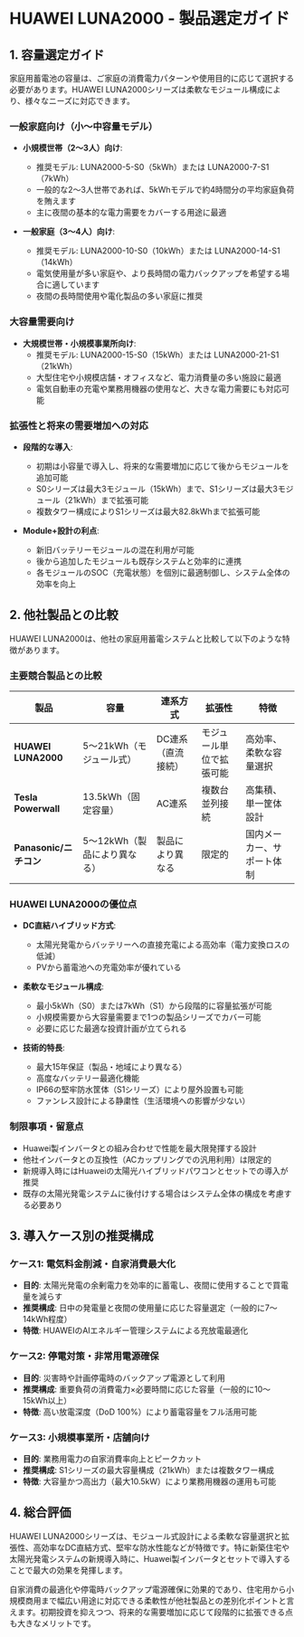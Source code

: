 # HUAWEI LUNA2000 - 製品選定ガイド

## 1. 容量選定ガイド

家庭用蓄電池の容量は、ご家庭の消費電力パターンや使用目的に応じて選択する必要があります。HUAWEI LUNA2000シリーズは柔軟なモジュール構成により、様々なニーズに対応できます。

### 一般家庭向け（小～中容量モデル）

- **小規模世帯（2～3人）向け**: 
  - 推奨モデル: LUNA2000-5-S0（5kWh）または LUNA2000-7-S1（7kWh）
  - 一般的な2～3人世帯であれば、5kWhモデルで約4時間分の平均家庭負荷を賄えます
  - 主に夜間の基本的な電力需要をカバーする用途に最適

- **一般家庭（3～4人）向け**:
  - 推奨モデル: LUNA2000-10-S0（10kWh）または LUNA2000-14-S1（14kWh）
  - 電気使用量が多い家庭や、より長時間の電力バックアップを希望する場合に適しています
  - 夜間の長時間使用や電化製品の多い家庭に推奨

### 大容量需要向け

- **大規模世帯・小規模事業所向け**:
  - 推奨モデル: LUNA2000-15-S0（15kWh）または LUNA2000-21-S1（21kWh）
  - 大型住宅や小規模店舗・オフィスなど、電力消費量の多い施設に最適
  - 電気自動車の充電や業務用機器の使用など、大きな電力需要にも対応可能

### 拡張性と将来の需要増加への対応

- **段階的な導入**:
  - 初期は小容量で導入し、将来的な需要増加に応じて後からモジュールを追加可能
  - S0シリーズは最大3モジュール（15kWh）まで、S1シリーズは最大3モジュール（21kWh）まで拡張可能
  - 複数タワー構成によりS1シリーズは最大82.8kWhまで拡張可能

- **Module+設計の利点**:
  - 新旧バッテリーモジュールの混在利用が可能
  - 後から追加したモジュールも既存システムと効率的に連携
  - 各モジュールのSOC（充電状態）を個別に最適制御し、システム全体の効率を向上

## 2. 他社製品との比較

HUAWEI LUNA2000は、他社の家庭用蓄電システムと比較して以下のような特徴があります。

### 主要競合製品との比較

| 製品 | 容量 | 連系方式 | 拡張性 | 特徴 |
|------|------|----------|--------|------|
| **HUAWEI LUNA2000** | 5～21kWh（モジュール式） | DC連系（直流接続） | モジュール単位で拡張可能 | 高効率、柔軟な容量選択 |
| **Tesla Powerwall** | 13.5kWh（固定容量） | AC連系 | 複数台並列接続 | 高集積、単一筐体設計 |
| **Panasonic/ニチコン** | 5～12kWh（製品により異なる） | 製品により異なる | 限定的 | 国内メーカー、サポート体制 |

### HUAWEI LUNA2000の優位点

- **DC直結ハイブリッド方式**:
  - 太陽光発電からバッテリーへの直接充電による高効率（電力変換ロスの低減）
  - PVから蓄電池への充電効率が優れている

- **柔軟なモジュール構成**:
  - 最小5kWh（S0）または7kWh（S1）から段階的に容量拡張が可能
  - 小規模需要から大容量需要まで1つの製品シリーズでカバー可能
  - 必要に応じた最適な投資計画が立てられる

- **技術的特長**:
  - 最大15年保証（製品・地域により異なる）
  - 高度なバッテリー最適化機能
  - IP66の堅牢防水筐体（S1シリーズ）により屋外設置も可能
  - ファンレス設計による静粛性（生活環境への影響が少ない）

### 制限事項・留意点

- Huawei製インバータとの組み合わせで性能を最大限発揮する設計
- 他社インバータとの互換性（ACカップリングでの汎用利用）は限定的
- 新規導入時にはHuaweiの太陽光ハイブリッドパワコンとセットでの導入が推奨
- 既存の太陽光発電システムに後付けする場合はシステム全体の構成を考慮する必要あり

## 3. 導入ケース別の推奨構成

### ケース1: 電気料金削減・自家消費最大化

- **目的**: 太陽光発電の余剰電力を効率的に蓄電し、夜間に使用することで買電量を減らす
- **推奨構成**: 日中の発電量と夜間の使用量に応じた容量選定（一般的に7～14kWh程度）
- **特徴**: HUAWEIのAIエネルギー管理システムによる充放電最適化

### ケース2: 停電対策・非常用電源確保

- **目的**: 災害時や計画停電時のバックアップ電源として利用
- **推奨構成**: 重要負荷の消費電力×必要時間に応じた容量（一般的に10～15kWh以上）
- **特徴**: 高い放電深度（DoD 100%）により蓄電容量をフル活用可能

### ケース3: 小規模事業所・店舗向け

- **目的**: 業務用電力の自家消費率向上とピークカット
- **推奨構成**: S1シリーズの最大容量構成（21kWh）または複数タワー構成
- **特徴**: 大容量かつ高出力（最大10.5kW）により業務用機器の運用も可能

## 4. 総合評価

HUAWEI LUNA2000シリーズは、モジュール式設計による柔軟な容量選択と拡張性、高効率なDC直結方式、堅牢な防水性能などが特徴です。特に新築住宅や太陽光発電システムの新規導入時に、Huawei製インバータとセットで導入することで最大の効果を発揮します。

自家消費の最適化や停電時バックアップ電源確保に効果的であり、住宅用から小規模商用まで幅広い用途に対応できる柔軟性が他社製品との差別化ポイントと言えます。初期投資を抑えつつ、将来的な需要増加に応じて段階的に拡張できる点も大きなメリットです。 